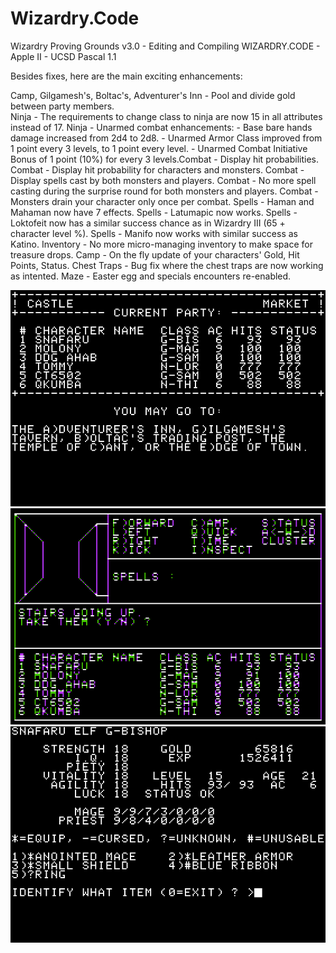 # Wizardry.Code
Wizardry Proving Grounds v3.0 - Editing and Compiling WIZARDRY.CODE - Apple II - UCSD Pascal 1.1

Besides fixes, here are the main exciting enhancements:

Camp, Gilgamesh's, Boltac's, Adventurer's Inn	- Pool and divide gold between party members.	
Ninja		- The requirements to change class to ninja are now 15 in all attributes instead of 17.
Ninja		- Unarmed combat enhancements:
			    - Base bare hands damage increased from 2d4 to 2d8.
		      - Unarmed Armor Class improved from 1 point every 3 levels, to 1 point every level.
		      - Unarmed Combat Initiative Bonus of 1 point (10%) for every 3 levels.Combat 		- Display hit probabilities.
Combat    - Display hit probability for characters and monsters.
Combat		- Display spells cast by both monsters and players.
Combat		- No more spell casting during the surprise round for both monsters and players.
Combat		- Monsters drain your character only once per combat.
Spells		- Haman and Mahaman now have 7 effects.
Spells		- Latumapic now works.
Spells		- Loktofeit now has a similar success chance as in Wizardry III (65 + character level %).
Spells		- Manifo now works with similar success as Katino.
Inventory	- No more micro-managing inventory to make space for treasure drops.
Camp	  	- On the fly update of your characters' Gold, Hit Points, Status.
Chest Traps	- Bug fix where the chest traps are now working as intented.
Maze	  	- Easter egg and specials encounters re-enabled.

<img src="resources/castle-market-party-01.png" alt="Castle Market"/>
<img src="resources/maze-entrance-party-01.png" alt="Maze Entrance"/>
<img src="resources/bishop-identify-01.png" alt="Bishop Identify"/>
